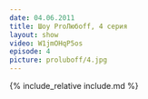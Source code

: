 ```yaml
---
date: 04.06.2011
title: Шоу ProЛюбoff, 4 серия
layout: show
video: W1jmOHqP5os
episode: 4
picture: proluboff/4.jpg
---
```


{% include_relative include.md %}
